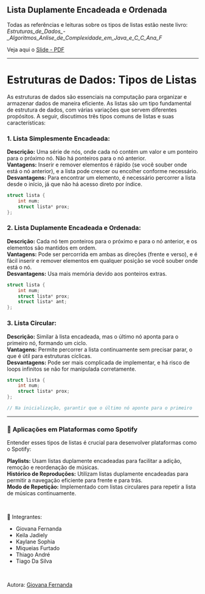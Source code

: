 ## Lista Duplamente Encadeada e Ordenada

Todas as referências e leituras sobre os tipos de listas estão neste livro: *Estruturas_de_Dados_-_Algoritmos_Anlise_de_Complexidade_em_Java_e_C_C_Ana_F*

Veja aqui o [Slide - PDF](https://drive.google.com/file/d/13MPjl0GeVP3AaXBosU6h6-Of49bBiw2t/view?usp=sharing)

---

# Estruturas de Dados: Tipos de Listas<br>

As estruturas de dados são essenciais na computação para organizar e armazenar dados de maneira eficiente. As listas são um tipo fundamental de estrutura de dados, com várias variações que servem diferentes propósitos. A seguir, discutimos três tipos comuns de listas e suas características:

### 1. **Lista Simplesmente Encadeada:**<br>
**Descrição:** Uma série de nós, onde cada nó contém um valor e um ponteiro para o próximo nó. Não há ponteiros para o nó anterior.<br>
**Vantagens:** Inserir e remover elementos é rápido (se você souber onde está o nó anterior), e a lista pode crescer ou encolher conforme necessário.<br>
**Desvantagens:** Para encontrar um elemento, é necessário percorrer a lista desde o início, já que não há acesso direto por índice.<br>

~~~ C
struct lista {
    int num;
    struct lista* prox;
};
~~~~

### 2. **Lista Duplamente Encadeada e Ordenada:**<br>
**Descrição:** Cada nó tem ponteiros para o próximo e para o nó anterior, e os elementos são mantidos em ordem.<br>
**Vantagens:** Pode ser percorrida em ambas as direções (frente e verso), e é fácil inserir e remover elementos em qualquer posição se você souber onde está o nó.<br>
**Desvantagens:** Usa mais memória devido aos ponteiros extras.<br>

~~~ C
struct lista {
    int num;
    struct lista* prox;
    struct lista* ant;
};
~~~~

### 3. **Lista Circular:**<br>
**Descrição:** Similar à lista encadeada, mas o último nó aponta para o primeiro nó, formando um ciclo.<br>
**Vantagens:** Permite percorrer a lista continuamente sem precisar parar, o que é útil para estruturas cíclicas.<br>
**Desvantagens:** Pode ser mais complicada de implementar, e há risco de loops infinitos se não for manipulada corretamente.<br>

~~~ C
struct lista {
    int num;
    struct lista* prox;
};

// Na inicialização, garantir que o último nó aponte para o primeiro

~~~~


---

### 🎵 **Aplicações em Plataformas como Spotify**<br>
Entender esses tipos de listas é crucial para desenvolver plataformas como o Spotify:<br>

**Playlists:** Usam listas duplamente encadeadas para facilitar a adição, remoção e reordenação de músicas.<br>
**Histórico de Reproduções:** Utilizam listas duplamente encadeadas para permitir a navegação eficiente para frente e para trás.<br>
**Modo de Repetição:** Implementado com listas circulares para repetir a lista de músicas continuamente.<br>

<br>

📝 Integrantes:<br>
* Giovana Fernanda
* Keila Jadiely
* Kaylane Sophia
* Miqueias Furtado
* Thiago André
* Tiago Da Silva
  
<br>

Autora: [Giovana Fernanda](https://github.com/GiovanaMerces)

